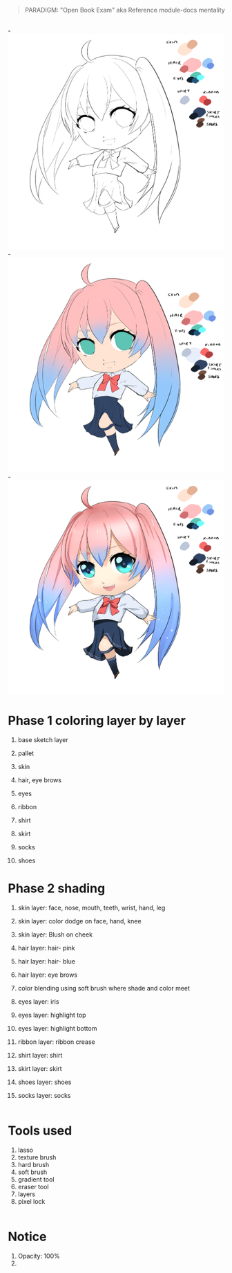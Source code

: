 > PARADIGM: "Open Book Exam" aka Reference module-docs mentality

<br>
- <img src="image%20notes/chibi+linework.png" width="500">
     <br>
- <img src="image%20notes/chibi+flat+color.jpg" width="500">
     <br>
- <img src="image%20notes/chibi+full+color.jpg" width="500">
     <br>

# Phase 1 coloring layer by layer

1. base sketch layer

2. pallet

3. skin

4. hair, eye brows

5. eyes

6. ribbon

7. shirt

8. skirt

9. socks

10. shoes

# Phase 2 shading

1. skin layer: face, nose, mouth, teeth, wrist, hand, leg

2. skin layer: color dodge on face, hand, knee

3. skin layer: Blush on cheek

4. hair layer: hair- pink

5. hair layer: hair- blue

6. hair layer: eye brows

7. color blending using soft brush where shade and color meet

8. eyes layer: iris

9. eyes layer: highlight top

10. eyes layer: highlight bottom

11. ribbon layer: ribbon crease

12. shirt layer: shirt

13. skirt layer: skirt

14. shoes layer: shoes

15. socks layer: socks
    <br>
    <br>

# Tools used

1. lasso
2. texture brush
3. hard brush
4. soft brush
5. gradient tool
6. eraser tool
7. layers
8. pixel lock
   <br>
   <br>

# Notice

1. Opacity: 100%
2.
